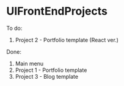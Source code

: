 # UIFrontEndProjects

To do:
1. Project 2 - Portfolio template (React ver.)

Done:
1. Main menu
2. Project 1 - Portfolio template 
3. Project 3 - Blog template